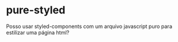 # pure-styled
Posso usar styled-components com um arquivo javascript puro para estilizar uma página html?
